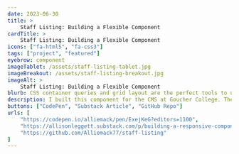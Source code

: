 ```yaml
---
date: 2023-06-30
title: >
    Staff Listing: Building a Flexible Component
cardTitle: >
    Staff Listing: Building a Flexible Component
icons: ["fa-html5", "fa-css3"]
tags: ["project", "featured"]
eyebrow: component
imageTablet: /assets/staff-listing-tablet.jpg
imageBreakout: /assets/staff-listing-breakout.jpg
imageAlt: >
    Staff Listing: Building a Flexible Component
blurb: CSS container queries and grid layout are the perfect tools to use when you want to write modern, flexible, and readable CSS.  
description: I built this component for the CMS at Goucher College. The component needed to be capable of handling any amount of content while maintaining a 1:3 image to text ratio. Using Grid and the new CSS Container Queries, this component adjusts its layout based on its own width and not the width of the viewport. Check out my Substack below where I go into more detail about how I built this compponent.
buttons: ["CodePen", "Substack Article", "GitHub Repo"]
urls: [
    "https://codepen.io/alliemack/pen/ExejKeG?editors=1100",
    "https://allisonleggett.substack.com/p/building-a-responsive-component-using",
    "https://github.com/Alliemack77/staff-listing"
]
---
```

